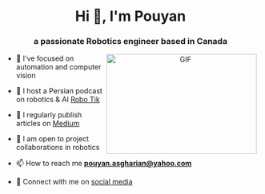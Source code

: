 <h1 align="center">Hi 👋, I'm Pouyan </h1>
<h3 align="center">a passionate Robotics engineer based in Canada</h3>

<a target="_blank" align="center">
  <img align="right" top="500" height="200" width="300" alt="GIF" src="https://media.giphy.com/media/v1.Y2lkPTc5MGI3NjExbmdjYTVwZGNpcmVzcnQ3enk2eGpkNGFkcm4yY3Y0ZW1vanF3cGowciZlcD12MV9pbnRlcm5hbF9naWZfYnlfaWQmY3Q9Zw/Zx0Ploq51axjKTZzgZ/giphy.gif">
</a>

- 🔭 I've focused on automation and computer vision

- :microphone: I host a Persian podcast on robotics & AI [Robo Tik](https://rss.com/podcasts/robo-tik/)

- 📝 I regularly publish articles on [Medium](https://medium.com/@pouyan-asg)

- 🤝 I am open to project collaborations in robotics

- 📫 How to reach me **pouyan.asgharian@yahoo.com**

- 🤝 Connect with me on <a href="https://linktr.ee/mr_electic" target="_blank"> social media </a>
